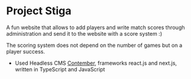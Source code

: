 # Project Stiga
A fun website that allows to add players and write match scores through administration and send it to the website with a score system :)

The scoring system does not depend on the number of games but on a player success.
- Used Headless CMS [Contember](https://www.contember.com/), frameworks react.js and next.js, written in TypeScript and JavaScript
